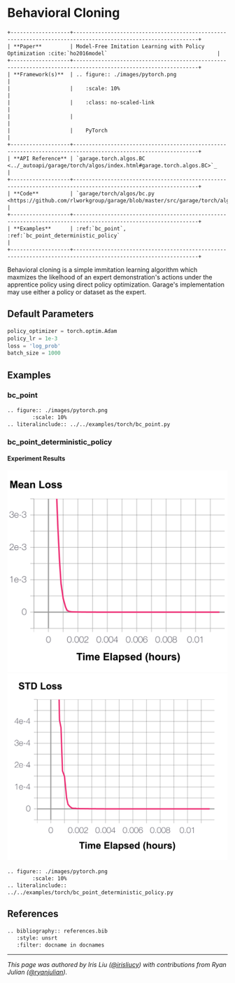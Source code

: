 # Behavioral Cloning

```eval_rst
+-------------------+--------------------------------------------------------------------------------------------------------------+
| **Paper**         | Model-Free Imitation Learning with Policy Optimization :cite:`ho2016model`                                   |
+-------------------+--------------------------------------------------------------------------------------------------------------+
| **Framework(s)**  | .. figure:: ./images/pytorch.png                                                                             |
|                   |    :scale: 10%                                                                                               |
|                   |    :class: no-scaled-link                                                                                    |
|                   |                                                                                                              |
|                   |    PyTorch                                                                                                   |
+-------------------+--------------------------------------------------------------------------------------------------------------+
| **API Reference** | `garage.torch.algos.BC <../_autoapi/garage/torch/algos/index.html#garage.torch.algos.BC>`_                   |
+-------------------+--------------------------------------------------------------------------------------------------------------+
| **Code**          | `garage/torch/algos/bc.py <https://github.com/rlworkgroup/garage/blob/master/src/garage/torch/algos/bc.py>`_ |
+-------------------+--------------------------------------------------------------------------------------------------------------+
| **Examples**      | :ref:`bc_point`, :ref:`bc_point_deterministic_policy`                                                        |
+-------------------+--------------------------------------------------------------------------------------------------------------+
```

Behavioral cloning is a simple immitation learning algorithm which maxmizes the likelhood of an expert demonstration's actions under the apprentice policy using direct policy optimization. Garage's implementation may use either a policy or dataset as the expert.

## Default Parameters

```python
policy_optimizer = torch.optim.Adam
policy_lr = 1e-3
loss = 'log_prob'
batch_size = 1000
```

## Examples

### bc_point

```eval_rst
.. figure:: ./images/pytorch.png
        :scale: 10%
.. literalinclude:: ../../examples/torch/bc_point.py
```

### bc_point_deterministic_policy

#### Experiment Results

![BC Mean Loss](images/bc_meanLoss.png) ![BC Mean Loss](images/bc_stdLoss.png)

```eval_rst
.. figure:: ./images/pytorch.png
        :scale: 10%
.. literalinclude:: ../../examples/torch/bc_point_deterministic_policy.py
```

## References

```eval_rst
.. bibliography:: references.bib
   :style: unsrt
   :filter: docname in docnames
```

----

*This page was authored by Iris Liu ([@irisliucy](https://github.com/irisliucy)) with contributions from Ryan Julian ([@ryanjulian](https://github.com/ryanjulian)).*
